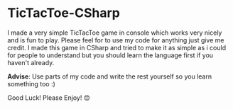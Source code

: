# TicTacToe-CSharp
I made a very simple TicTacToe game in console which works very nicely and is fun to play. Please feel for to use my code for anything just give me credit. I made this game in CSharp and tried to make it as simple as i could for people to understand but you should learn the language first if you haven't already.


**Advise**:
Use parts of my code and write the rest yourself so you learn something too :)

Good Luck! Please Enjoy! 😊
